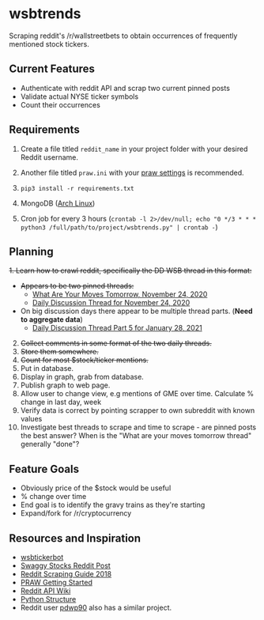 # wsbtrends

Scraping reddit's /r/wallstreetbets to obtain occurrences of frequently mentioned stock tickers.

## Current Features

* Authenticate with reddit API and scrap two current pinned posts
* Validate actual NYSE ticker symbols
* Count their occurrences

## Requirements

1. Create a file titled `reddit_name` in your project folder with your desired Reddit username.

2. Another file titled `praw.ini` with your [praw settings](https://praw.readthedocs.io/en/latest/getting_started/authentication.html) is recommended.

3. `pip3 install -r requirements.txt`

4. MongoDB ([Arch Linux](https://aur.archlinux.org/packages/mongodb-bin/))

5. Cron job for every 3 hours (`crontab -l 2>/dev/null; echo "0 */3 * * * python3 /full/path/to/project/wsbtrends.py" | crontab -`)

## Planning

~~1. Learn how to crawl reddit, specifically the DD WSB thread in this format:~~
   * ~~Appears to be two pinned threads:~~
     * [What Are Your Moves Tomorrow, November 24, 2020](https://www.reddit.com/r/wallstreetbets/comments/jzqior/what_are_your_moves_tomorrow_november_24_2020/)
     * [Daily Discussion Thread for November 24, 2020](https://www.reddit.com/r/wallstreetbets/comments/k03375/daily_discussion_thread_for_november_24_2020/)
   * On big discussion days there appear to be multiple thread parts. (**Need to aggregate data**)
        * [Daily Discussion Thread Part 5 for January 28, 2021](https://www.reddit.com/r/wallstreetbets/comments/l78za1/daily_discussion_thread_part_5_for_january_28_2021/)

2. ~~Collect comments in some format of the two daily threads.~~
3. ~~Store them somewhere.~~
4. ~~Count for most $stock/ticker mentions.~~
5. Put in database.
6. Display in graph, grab from database.
7. Publish graph to web page. 
8. Allow user to change view, e.g mentions of GME over time. Calculate % change in last day, week
9. Verify data is correct by pointing scrapper to own subreddit with known values
10. Investigate best threads to scrape and time to scrape - are pinned posts the best answer? When is the "What are your moves tomorrow thread" generally "done"?


## Feature Goals

* Obviously price of the $stock would be useful
* % change over time
* End goal is to identify the gravy trains as they're starting
* Expand/fork for /r/cryptocurrency


## Resources and Inspiration

* [wsbtickerbot](https://github.com/RyanElliott10/wsbtickerbot)
* [Swaggy Stocks Reddit Post](https://www.reddit.com/r/wallstreetbets/comments/blukl1/i_created_a_fullblown_wallstreetbets_sentiment/)
* [Reddit Scraping Guide 2018](https://www.storybench.org/how-to-scrape-reddit-with-python/)
* [PRAW Getting Started](https://praw.readthedocs.io/en/v7.1.0/getting_started/quick_start.html)
* [Reddit API Wiki](https://github.com/reddit-archive/reddit/wiki/API)
* [Python Structure](https://www.reddit.com/r/learnpython/comments/37lbe3/which_is_more_pythonic_should_i_have_a_main/)
* Reddit user [pdwp90](https://www.reddit.com/user/pdwp90) also has a similar project.
